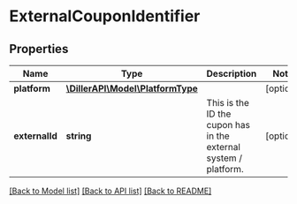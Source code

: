 # ExternalCouponIdentifier

## Properties
Name | Type | Description | Notes
------------ | ------------- | ------------- | -------------
**platform** | [**\DillerAPI\Model\PlatformType**](PlatformType.md) |  | [optional] 
**externalId** | **string** | This is the ID the cupon has in the external system / platform. | [optional] 

[[Back to Model list]](../../README.md#documentation-for-models) [[Back to API list]](../../README.md#documentation-for-api-endpoints) [[Back to README]](../../README.md)

